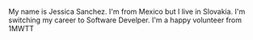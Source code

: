 My name is Jessica Sanchez.
I'm from Mexico but I live in Slovakia. 
I'm switching my career to Software Develper.
I'm a happy volunteer from 1MWTT
